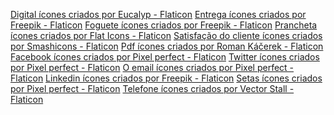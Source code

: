 <a href="https://www.flaticon.com/br/icones-gratis/digital" title="digital ícones">Digital ícones criados por Eucalyp - Flaticon</a>
<a href="https://www.flaticon.com/br/icones-gratis/entrega" title="entrega ícones">Entrega ícones criados por Freepik - Flaticon</a>
<a href="https://www.flaticon.com/br/icones-gratis/foguete" title="foguete ícones">Foguete ícones criados por Freepik - Flaticon</a>
<a href="https://www.flaticon.com/br/icones-gratis/prancheta" title="prancheta ícones">Prancheta ícones criados por Flat Icons - Flaticon</a>
<a href="https://www.flaticon.com/br/icones-gratis/satisfacao-do-cliente" title="satisfação do cliente ícones">Satisfação do cliente ícones criados por Smashicons - Flaticon</a>
<a href="https://www.flaticon.com/br/icones-gratis/pdf" title="pdf ícones">Pdf ícones criados por Roman Káčerek - Flaticon</a>
<a href="https://www.flaticon.com/br/icones-gratis/facebook" title="facebook ícones">Facebook ícones criados por Pixel perfect - Flaticon</a>
<a href="https://www.flaticon.com/br/icones-gratis/twitter" title="twitter ícones">Twitter ícones criados por Pixel perfect - Flaticon</a>
<a href="https://www.flaticon.com/br/icones-gratis/o-email" title="o email ícones">O email ícones criados por Pixel perfect - Flaticon</a>
<a href="https://www.flaticon.com/br/icones-gratis/linkedin" title="linkedin ícones">Linkedin ícones criados por Freepik - Flaticon</a>
<a href="https://www.flaticon.com/br/icones-gratis/setas" title="setas ícones">Setas ícones criados por Pixel perfect - Flaticon</a>
<a href="https://www.flaticon.com/br/icones-gratis/telefone" title="telefone ícones">Telefone ícones criados por Vector Stall - Flaticon</a>